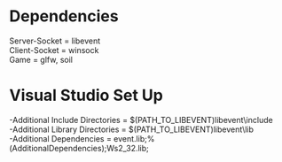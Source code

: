 # Dependencies
Server-Socket = libevent  
Client-Socket = winsock  
Game = glfw, soil  
# Visual Studio Set Up
-Additional Include Directories = $(PATH_TO_LIBEVENT)libevent\include  
-Additional Library Directories = $(PATH_TO_LIBEVENT)libevent\lib  
-Additional Dependencies = event.lib;%(AdditionalDependencies);Ws2_32.lib;  
